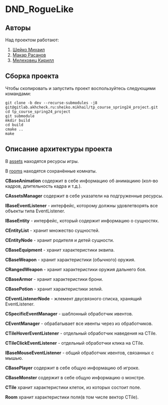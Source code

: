 # DND_RogueLike

## Авторы
Над проектом работают:
1. [Шейко Михаил](https://gitlab.akhcheck.ru/sheiko.mikhail)
2. [Макар Расанов](https://gitlab.akhcheck.ru/makar.rasanov)
3. [Мелеховец Кирилл](https://gitlab.akhcheck.ru/kirill.melekhovets)

## Сборка проекта
Чтобы скопировать и запустить проект воспользуйтесь следующими командами:
```shell
git clone -b dev --recurse-submodules -j8 git@gitlab.akhcheck.ru:sheiko.mikhail/tp_course_spring24_project.git
cd tp_course_spring24_project
git submodule 
mkdir build
cd build
cmake ..
make
```

## Описание архитектуры проекта
В [assets](https://gitlab.akhcheck.ru/sheiko.mikhail/tp_course_spring24_project/-/tree/dev/assets?ref_type=heads) находятся ресурсы игры.

В [rooms](https://gitlab.akhcheck.ru/sheiko.mikhail/tp_course_spring24_project/-/tree/dev/rooms?ref_type=heads) находятся сохранённые комнаты.

**CBaseAnimation** содержит в себе информацию об анимациию (кол-во кадров, длительность кадра и т.д.).

**CAssetsManager** содержит в себе указатели на подгруженные ресурсы.

**IBaseEventListener** - интерфейс, которому должны удовлетворять все объекты типа EventListener.

**IBaseEntity** - интерфейс, который содержит информацию о сущностях.

**CEntityList** - хранит множество сущностей.

**CEntityNode** - хранит родителя и детей сущности.

**CBaseEquipment** - хранит характеристики эквипа.

**CBaseWeapon** - хранит характеристики (обычного) оружия.

**CRangedWeapon** - хранит характеристики оружия дальнего боя.

**CBaseArmor** - хранит характеристики брони.

**CBasePotion** - хранит характеристики зелий.

**CEventListenerNode** - жлемент двусвязного списка, хранящий EventListener.

**CSpecificEventManager** - шаблонный обработчик ивентов.

**CEventManager** - обрабатывает все ивенты через из обработчиков.

**CTileHoverEventListener** - отдельный обработчик наведения на CTile.

**CTileClickEventListener** - отдельный обработчки клика на CTile.

**IBaseMouseEventListener** - общий обработчик ивентов, связанных с мышью.

**CBasePlayer** содержит в себе общую информацию об игроке.

**CBaseMonster** содержит в себе общую информацию о монстре.

**CTile** хранит характеристики клеток, из которых состоит поле.

**Room** хранит характеристики поля(в том числе вектор CTile).